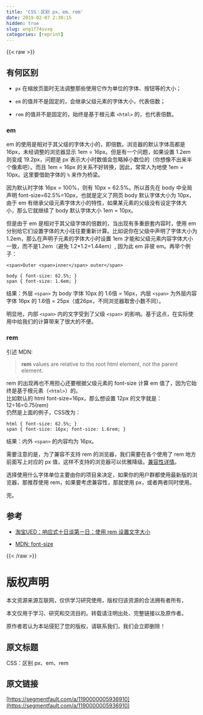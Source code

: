 ```yaml
---
title: 'CSS：区别 px、em、rem' 
date: 2019-02-07 2:30:15
hidden: true
slug: wng1f74svxq
categories: [reprint]
---
```


{{< raw >}}

                    
<h2 id="articleHeader0">有何区别</h2>
<ul>
<li><p><code>px</code> 在缩放页面时无法调整那些使用它作为单位的字体、按钮等的大小；</p></li>
<li><p><code>em</code> 的值并不是固定的，会继承父级元素的字体大小，代表倍数；</p></li>
<li><p><code>rem</code> 的值并不是固定的，始终是基于根元素 <code>&lt;html&gt;</code> 的，也代表倍数。</p></li>
</ul>
<h3 id="articleHeader1">em</h3>
<p>em 的使用是相对于其父级的字体大小的，即倍数。浏览器的默认字体高都是 16px，未经调整的浏览器显示 1em = 16px。但是有一个问题，如果设置 1.2em 则变成 19.2px，问题是 px 表示大小时数值会忽略掉小数位的（你想像不出来半个像素吧）。而且 1em = 16px 的关系不好转换，因此，常常人为地使&nbsp;1em = 10px。这里要借助字体的 <code>%</code> 来作为桥梁。</p>
<p>因为默认时字体 16px =&nbsp;100%，则有 10px =&nbsp;62.5%。所以首先在&nbsp;body 中全局声明 font-size=62.5%=10px，也就是定义了网页 body 默认字体大小为 10px，由于 em 有继承父级元素字体大小的特性，如果某元素的父级没有设定字体大小，那么它就继续了 body 默认字体大小&nbsp;1em = 10px。</p>
<p>但是由于 em 是相对于其父级字体的倍数的，当出现有多重嵌套内容时，使用 em 分别给它们设置字体的大小往往要重新计算。比如说你在父级中声明了字体大小为 1.2em，那么在声明子元素的字体大小时设置 1em 才能和父级元素内容字体大小一致，而不是1.2em（避免 1.2*1.2=1.44em）, 因为此 em 非彼 em。再举个例子：</p>
<div class="widget-codetool" style="display:none;">
      <div class="widget-codetool--inner">
      <span class="selectCode code-tool" data-toggle="tooltip" data-placement="top" title="" data-original-title="全选"></span>
      <span type="button" class="copyCode code-tool" data-toggle="tooltip" data-placement="top" data-clipboard-text="<span>Outer <span>inner</span> outer</span>" title="" data-original-title="复制"></span>
      <span type="button" class="saveToNote code-tool" data-toggle="tooltip" data-placement="top" title="" data-original-title="放进笔记"></span>
      </div>
      </div><pre class="xml hljs"><code class="html" style="word-break: break-word; white-space: initial;"><span class="hljs-tag">&lt;<span class="hljs-name">span</span>&gt;</span>Outer <span class="hljs-tag">&lt;<span class="hljs-name">span</span>&gt;</span>inner<span class="hljs-tag">&lt;/<span class="hljs-name">span</span>&gt;</span> outer<span class="hljs-tag">&lt;/<span class="hljs-name">span</span>&gt;</span></code></pre>
<div class="widget-codetool" style="display:none;">
      <div class="widget-codetool--inner">
      <span class="selectCode code-tool" data-toggle="tooltip" data-placement="top" title="" data-original-title="全选"></span>
      <span type="button" class="copyCode code-tool" data-toggle="tooltip" data-placement="top" data-clipboard-text="body { font-size: 62.5%; }
span { font-size: 1.6em; }" title="" data-original-title="复制"></span>
      <span type="button" class="saveToNote code-tool" data-toggle="tooltip" data-placement="top" title="" data-original-title="放进笔记"></span>
      </div>
      </div><pre class="css hljs"><code class="css"><span class="hljs-selector-tag">body</span> { <span class="hljs-attribute">font-size</span>: <span class="hljs-number">62.5%</span>; }
<span class="hljs-selector-tag">span</span> { <span class="hljs-attribute">font-size</span>: <span class="hljs-number">1.6em</span>; }</code></pre>
<p>结果：外层 <code>&lt;span&gt;</code> 为 body 字体 10px 的 1.6倍 = 16px，内层 <code>&lt;span&gt;</code> 为外层内容字体 16px 的 1.6倍 = 25px（或26px，不同浏览器取舍小数不同）。</p>
<p>明显地，内部 <code>&lt;span&gt;</code> 内的文字受到了父级 <code>&lt;span&gt;</code> 的影响。基于这点，在实际使用中给我们的计算带来了很大的不便。</p>
<h3 id="articleHeader2">rem</h3>
<p>引述 MDN:</p>
<blockquote><p><strong>rem</strong>&nbsp;values are relative to the root&nbsp;html&nbsp;element, not the parent element.</p></blockquote>
<p>rem 的出现再也不用担心还要根据父级元素的 font-size 计算 em 值了，因为它始终是基于根元素（<code>&lt;html&gt;</code>）的。<br>比如默认的 html font-size=16px，那么想设置 12px 的文字就是：12÷16=0.75(rem)<br>仍然是上面的例子，CSS改为：</p>
<div class="widget-codetool" style="display:none;">
      <div class="widget-codetool--inner">
      <span class="selectCode code-tool" data-toggle="tooltip" data-placement="top" title="" data-original-title="全选"></span>
      <span type="button" class="copyCode code-tool" data-toggle="tooltip" data-placement="top" data-clipboard-text="html { font-size: 62.5%; }
span { font-size: 16px; font-size: 1.6rem; }" title="" data-original-title="复制"></span>
      <span type="button" class="saveToNote code-tool" data-toggle="tooltip" data-placement="top" title="" data-original-title="放进笔记"></span>
      </div>
      </div><pre class="css hljs"><code class="css"><span class="hljs-selector-tag">html</span> { <span class="hljs-attribute">font-size</span>: <span class="hljs-number">62.5%</span>; }
<span class="hljs-selector-tag">span</span> { <span class="hljs-attribute">font-size</span>: <span class="hljs-number">16px</span>; <span class="hljs-attribute">font-size</span>: <span class="hljs-number">1.6rem</span>; }</code></pre>
<p>结果：内外 <code>&lt;span&gt;</code> 的内容均为 16px。</p>
<p>需要注意的是，为了兼容不支持 rem 的浏览器，我们需要在各个使用了 rem 地方前面写上对应的 px 值，这样不支持的浏览器可以优雅降级。<a href="http://caniuse.com/#feat=rem" rel="nofollow noreferrer" target="_blank">兼容性详情</a>。</p>
<p>选择使用什么字体单位主要由你的项目来决定，如果你的用户群都使用最新版的浏览器，那推荐使用 rem，如果要考虑兼容性，那就使用 px，或者两者同时使用。</p>
<p>完。</p>
<h2 id="articleHeader3">参考</h2>
<ul>
<li><p><a href="http://ued.taobao.org/blog/2013/05/rem-font-size/" rel="nofollow noreferrer" target="_blank">淘宝UED：响应式十日谈第一日：使用 rem 设置文字大小</a></p></li>
<li><p><a href="https://developer.mozilla.org/en-US/docs/Web/CSS/font-size" rel="nofollow noreferrer" target="_blank">MDN: font-size</a></p></li>
</ul>

                
{{< /raw >}}

# 版权声明
本文资源来源互联网，仅供学习研究使用，版权归该资源的合法拥有者所有，

本文仅用于学习、研究和交流目的。转载请注明出处、完整链接以及原作者。

原作者若认为本站侵犯了您的版权，请联系我们，我们会立即删除！

## 原文标题
CSS：区别 px、em、rem

## 原文链接
[https://segmentfault.com/a/1190000005936910](https://segmentfault.com/a/1190000005936910)

